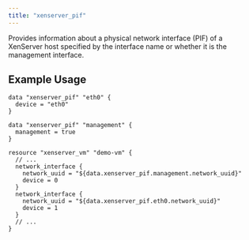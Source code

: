 ```yaml
---
title: "xenserver_pif"
---
```


Provides information about a physical network interface (PIF) of a XenServer host specified by the interface name or whether it is the management interface.

## Example Usage

```hcl
data "xenserver_pif" "eth0" {
  device = "eth0"
}

data "xenserver_pif" "management" {
  management = true
}

resource "xenserver_vm" "demo-vm" {
  // ...
  network_interface {
    network_uuid = "${data.xenserver_pif.management.network_uuid}"
    device = 0
  }
  network_interface {
    network_uuid = "${data.xenserver_pif.eth0.network_uuid}"
    device = 1
  }
  // ...
}
```
